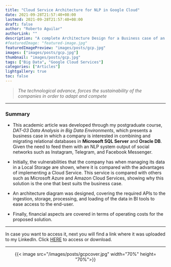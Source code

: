 ```yaml
---
title: "Cloud Service Architecture for NLP in Google Cloud"
date: 2021-09-28T21:57:40+08:00
lastmod: 2021-09-28T21:57:40+08:00
draft: false
author: "Roberto Aguilar"
authorLink: ""
description: "A complete Architecture Design for a Business case of an NLP Solution"
#featuredImage: "featured-image.jpg"
featuredImagePreview: "images/posts/gcp.jpg"
images: ["images/posts/gcp.jpg"]
thumbnail: "images/posts/gcp.jpg"
tags: ["Big Data", "Google Cloud Services"]
categories: ["Articles"]
lightgallery: true
toc: false
---
```


> <i>The technological advance, forces the sustainability of the companies in order to adapt and compete</i>

---

### Summary

- This academic article was developed through my postgraduate course, <i>DAT-03 Data Analysis in Big Data Environments</i>, which presents a business case in which a company is interested in combining and migrating relational databases in <b>Microsoft SQL Server</b> and <b>Oracle DB</b>. Given the need to feed them with an NLP system output of social networks such as Instagram, Telegram, and Facebook Messenger.

- Initially, the vulnerabilities that the company has when managing its data in a Local Storage are shown, where it is compared with the advantages of implementing a Cloud Service. This service is compared with others such as Microsoft Azure and Amazon Cloud Services, showing why this solution is the one that best suits the business case.

- An architecture diagram was designed, covering the required APIs to the ingestion, storage, processing, and loading of the data in BI tools to ease access to the end-user.

- Finally, financial aspects are covered in terms of operating costs for the proposed solution.

---

In case you want to access it, next you will find a link where it was uploaded to my LinkedIn. Click <a href="https://www.linkedin.com/in/robguilarr/detail/overlay-view/urn:li:fsd_profileTreasuryMedia:(ACoAACSsDBsBM7H-Q5Tz9-WYWvdrkSDSIqbUdms,1635470233111)/">HERE</a> to access or download.

---

<p align=center>
    {{< image src="/images/posts/gcpcover.jpg" width="70%" height= "70%">}}
</p>
